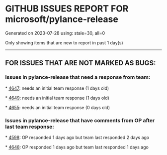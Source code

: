 
# GITHUB ISSUES REPORT FOR microsoft/pylance-release


Generated on 2023-07-28 using: stale=30, all=0


Only showing items that are new to report in past 1 day(s)


---

## FOR ISSUES THAT ARE NOT MARKED AS BUGS:


### Issues in pylance-release that need a response from team:


\* [4647](https://github.com/microsoft/pylance-release/issues/4647 "Relative auto-import top level"): needs an initial team response (1 days old)

\* [4649](https://github.com/microsoft/pylance-release/issues/4649 "No suggestions for TypedDict value with Union[Literal, None] type annotation"): needs an initial team response (1 days old)

\* [4655](https://github.com/microsoft/pylance-release/issues/4655 "Unable to remote install to firewalled machine"): needs an initial team response (0 days old)

### Issues in pylance-release that have comments from OP after last team response:


\* [4598](https://github.com/microsoft/pylance-release/issues/4598 "FATAL ERROR: MarkCompactCollector: young object promotion failed Allocation failed - JavaScript heap out of memory"): OP responded 1 days ago but team last responded 2 days ago

\* [4648](https://github.com/microsoft/pylance-release/issues/4648 "Importing SynapseML doesn't work"): OP responded 1 days ago but team last responded 1 days ago
